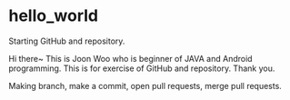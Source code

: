 # hello_world
Starting GitHub and repository.

Hi there~ This is Joon Woo who is beginner of JAVA and Android programming.
This is for exercise of GitHub and repository. Thank you.

Making branch, make a commit, open pull requests, merge pull requests.
